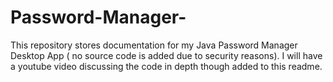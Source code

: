 # Password-Manager-
This repository stores documentation for my Java Password Manager Desktop App ( no source code is added due to security reasons). 
I will have a youtube video discussing the code in depth though added to this readme.
